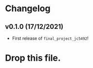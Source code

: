 # Changelog

<!--next-version-placeholder-->

## v0.1.0 (17/12/2021)

- First release of `final_project_jc5492`!


# Drop this file.
